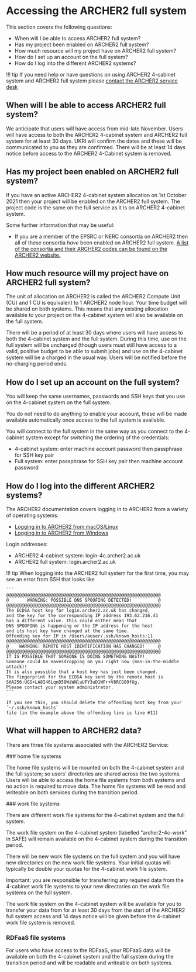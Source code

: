 # Accessing the ARCHER2 full system

This section covers the following questions:

  - When will I be able to access ARCHER2 full system? 
  - Has my project been enabled on ARCHER2 full system?
  - How much resource will my project have on ARCHER2 full system?
  - How do I set up an account on the full system?
  - How do I log into the different ARCHER2 systems?

!!! tip
    If you need help or have questions on using ARCHER2 4-cabinet system and ARCHER2 full system
    please [contact the ARCHER2 service desk](https://www.archer2.ac.uk/support-access/servicedesk.html)

## When will I be able to access ARCHER2 full system? 

We anticipate that users will have access from mid-late November. Users will have access to both the ARCHER2 4-cabinet system and ARCHER2 full system for at least 30 days. UKRI will confirm the dates and these will be communicated to you as they are confirmed. There will be at least 14 days notice before access to the ARCHER2 4-Cabinet system is removed. 

## Has my project been enabled on ARCHER2 full system?

If you have an active ARCHER2 4-cabinet system allocation on 1st October 2021 then your project will be enabled on the ARCHER2 full system. The project code is the same on the full service as it is on ARCHER2 4-cabinet system. 

Some further information that may be useful:

   - If you are a member of the EPSRC or NERC consortia on ARCHER2 then all of these consortia *have* been enabled on ARCHER2 full system. [A list of the consortia and their ARCHER2 codes can be found on the ARCHER2 website.](https://www.archer2.ac.uk/research/consortia/)
   
## How much resource will my project have on ARCHER2 full system?

The unit of allocation on ARCHER2 is called the ARCHER2 Compute Unit (CU) and 1 CU is equivalent to 1 ARCHER2 node hour.
Your time budget will be shared on both systems. This means that any existing allocation available to your project on the 4-cabinet system will also be available on the full system. 

There will be a period of at least 30 days where users will have access to both the 4-cabinet system and the full system. During this time, use on the full system will be uncharged (though users must still have access to a valid, positive budget to be able to submit jobs) and use on the 4-cabinet system will be a charged in the usual way. Users will be notified before the no-charging period ends.


## How do I set up an account on the full system?

You will keep the same usernames, passwords and SSH keys that you use on the 4-cabinet system on the full system.

You do not need to do anything to enable your account, these will be made available automatically once access to the full system is available. 
 
You will connect to the full system in the same way as you connect to the 4-cabinet system except for switching the ordering of the credentials: 

* 4-cabinet system: enter machine account password then passphrase for SSH key pair
* Full system: enter passphrase for SSH key pair then machine account password
 
## How do I log into the different ARCHER2 systems?

The ARCHER2 documentation covers logging in to ARCHER2 from a variety of operating systems:
   - [Logging in to ARCHER2 from macOS/Linux](https://docs.archer2.ac.uk/user-guide/connecting/#logging-in-from-linux-and-macos)
   - [Logging in to ARCHER2 from Windows](https://docs.archer2.ac.uk/user-guide/connecting/#logging-in-from-windows-using-mobaxterm)

Login addresses:
 
* ARCHER2 4-cabinet system: login-4c.archer2.ac.uk
* ARCHER2 full system: login.archer2.ac.uk

!!! tip
    When logging into the ARCHER2 full system for the first time, you may see an error 
    from SSH that looks like
    
    ```
    @@@@@@@@@@@@@@@@@@@@@@@@@@@@@@@@@@@@@@@@@@@@@@@@@@@@@@@@@@@
    @       WARNING: POSSIBLE DNS SPOOFING DETECTED!          @
    @@@@@@@@@@@@@@@@@@@@@@@@@@@@@@@@@@@@@@@@@@@@@@@@@@@@@@@@@@@
    The ECDSA host key for login.archer2.ac.uk has changed,
    and the key for the corresponding IP address 193.62.216.43
    has a different value. This could either mean that
    DNS SPOOFING is happening or the IP address for the host
    and its host key have changed at the same time.
    Offending key for IP in /Users/auser/.ssh/known_hosts:11
    @@@@@@@@@@@@@@@@@@@@@@@@@@@@@@@@@@@@@@@@@@@@@@@@@@@@@@@@@@@
    @    WARNING: REMOTE HOST IDENTIFICATION HAS CHANGED!     @
    @@@@@@@@@@@@@@@@@@@@@@@@@@@@@@@@@@@@@@@@@@@@@@@@@@@@@@@@@@@
    IT IS POSSIBLE THAT SOMEONE IS DOING SOMETHING NASTY!
    Someone could be eavesdropping on you right now (man-in-the-middle attack)!
    It is also possible that a host key has just been changed.
    The fingerprint for the ECDSA key sent by the remote host is
    SHA256:UGS+LA8I46LqnD58WiWNlaUFY3uD1WFr+V8RCG09fUg.
    Please contact your system administrator.
    ```
    
    If you see this, you should delete the offending host key from your `~/.ssh/known_hosts`
    file (in the example above the offending line is line #11)


## What will happen to ARCHER2 data? 

There are three file systems associated with the ARCHER2 Service: 
 
### home file systems

The home file systems will be mounted on both the 4-cabinet system and the full system; so users’ directories are shared across the two systems. Users will be able to access the home file systems from both systems and no action is required to move data. The home file systems will be read and writeable on both services during the transition period. 
 
### work file systems

There are different work file systems for the 4-cabinet system and the full system. 
 
The work file system on the 4-cabinet system (labelled “archer2-4c-work” in SAFE) will remain available on the 4-cabinet system during the transition period.

There will be new work file systems on the full system and you will have new directories on the new work file systems. Your initial quotas will typically be double your quotas for the 4-cabinet work file system.
 
Important: you are responsible for transferring any required data from the 4-cabinet work file systems  to your new directories on the work file systems on the full system.

The work file system on the 4-cabinet system will be available for you to transfer your data from for at least 30 days from the start of the ARCHER2 full system access and 14 days notice will be given before the 4-cabinet work file system is removed.

### RDFaaS file systems

For users who have access to the RDFaaS, your RDFaaS data will be available on both the 4-cabinet system and the full system during the transition period and will be readable and writeable on both systems.



